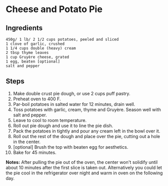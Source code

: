 # Cheese and Potato Pie #

## Ingredients ##

```
450g/ 1 lb/ 2 1/2 cups potatoes, peeled and sliced
1 clove of garlic, crushed
1 1/4 cups double (heavy) cream
2 tbsp thyme leaves
1 cup Gruyère cheese, grated
1 egg, beaten [optional]
salt and pepper
```

## Steps ##
1. Make double crust pie dough, or use 2 cups puff pastry.
2. Preheat oven to 400 F.
3. Par-boil potatoes in salted water for 12 minutes, drain well.
4. Toss potatoes with garlic, cream, thyme and Gruyère. Season well with salt and pepper.
5. Leave to cool to room temperature.
6. Roll out pie dough and use it to line the pie dish. 
7. Pack the potatoes in tightly and pour any cream left in the bowl over it.  
8. Roll out the rest of the dough and place over the pie, cutting out a hole in the center. 
9. [optional] Brush the top with beaten egg for aesthetics.
10. Bake for 45 minutes. 


**Notes:**
After pulling the pie out of the oven, the center won't solidify until about 10 minutes after the first slice is taken out.
Alternatively you could let the pie cool in the refrigerator over night and warm in oven on the following day. 
